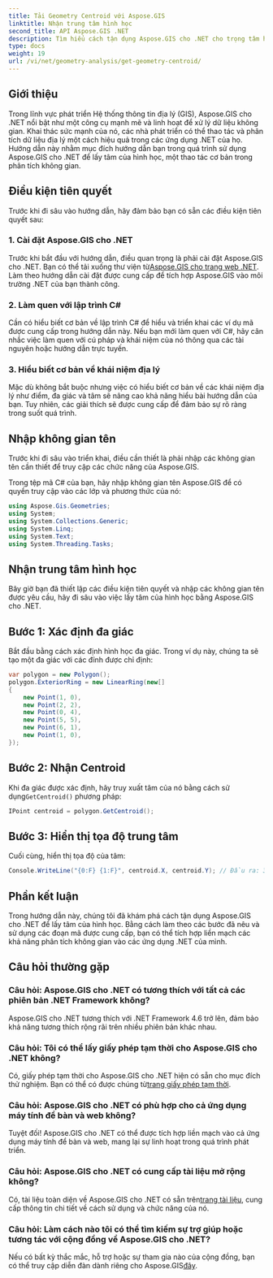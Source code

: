 ```yaml
---
title: Tải Geometry Centroid với Aspose.GIS
linktitle: Nhận trung tâm hình học
second_title: API Aspose.GIS .NET
description: Tìm hiểu cách tận dụng Aspose.GIS cho .NET cho trọng tâm hình học thông qua phần toàn diện này. Tích hợp phân tích không gian một cách liền mạch vào các ứng dụng .NET của bạn.
type: docs
weight: 19
url: /vi/net/geometry-analysis/get-geometry-centroid/
---
```

## Giới thiệu
Trong lĩnh vực phát triển Hệ thống thông tin địa lý (GIS), Aspose.GIS cho .NET nổi bật như một công cụ mạnh mẽ và linh hoạt để xử lý dữ liệu không gian. Khai thác sức mạnh của nó, các nhà phát triển có thể thao tác và phân tích dữ liệu địa lý một cách hiệu quả trong các ứng dụng .NET của họ. Hướng dẫn này nhằm mục đích hướng dẫn bạn trong quá trình sử dụng Aspose.GIS cho .NET để lấy tâm của hình học, một thao tác cơ bản trong phân tích không gian.
## Điều kiện tiên quyết
Trước khi đi sâu vào hướng dẫn, hãy đảm bảo bạn có sẵn các điều kiện tiên quyết sau:
### 1. Cài đặt Aspose.GIS cho .NET
 Trước khi bắt đầu với hướng dẫn, điều quan trọng là phải cài đặt Aspose.GIS cho .NET. Bạn có thể tải xuống thư viện từ[Aspose.GIS cho trang web .NET](https://releases.aspose.com/gis/net/). Làm theo hướng dẫn cài đặt được cung cấp để tích hợp Aspose.GIS vào môi trường .NET của bạn thành công.
### 2. Làm quen với lập trình C#
Cần có hiểu biết cơ bản về lập trình C# để hiểu và triển khai các ví dụ mã được cung cấp trong hướng dẫn này. Nếu bạn mới làm quen với C#, hãy cân nhắc việc làm quen với cú pháp và khái niệm của nó thông qua các tài nguyên hoặc hướng dẫn trực tuyến.
### 3. Hiểu biết cơ bản về khái niệm địa lý
Mặc dù không bắt buộc nhưng việc có hiểu biết cơ bản về các khái niệm địa lý như điểm, đa giác và tâm sẽ nâng cao khả năng hiểu bài hướng dẫn của bạn. Tuy nhiên, các giải thích sẽ được cung cấp để đảm bảo sự rõ ràng trong suốt quá trình.

## Nhập không gian tên
Trước khi đi sâu vào triển khai, điều cần thiết là phải nhập các không gian tên cần thiết để truy cập các chức năng của Aspose.GIS.

Trong tệp mã C# của bạn, hãy nhập không gian tên Aspose.GIS để có quyền truy cập vào các lớp và phương thức của nó:
```csharp
using Aspose.Gis.Geometries;
using System;
using System.Collections.Generic;
using System.Linq;
using System.Text;
using System.Threading.Tasks;
```
## Nhận trung tâm hình học
Bây giờ bạn đã thiết lập các điều kiện tiên quyết và nhập các không gian tên được yêu cầu, hãy đi sâu vào việc lấy tâm của hình học bằng Aspose.GIS cho .NET.
## Bước 1: Xác định đa giác
Bắt đầu bằng cách xác định hình học đa giác. Trong ví dụ này, chúng ta sẽ tạo một đa giác với các đỉnh được chỉ định:
```csharp
var polygon = new Polygon();
polygon.ExteriorRing = new LinearRing(new[]
{
    new Point(1, 0),
    new Point(2, 2),
    new Point(0, 4),
    new Point(5, 5),
    new Point(6, 1),
    new Point(1, 0),
});
```
## Bước 2: Nhận Centroid
 Khi đa giác được xác định, hãy truy xuất tâm của nó bằng cách sử dụng`GetCentroid()` phương pháp:
```csharp
IPoint centroid = polygon.GetCentroid();
```
## Bước 3: Hiển thị tọa độ trung tâm
Cuối cùng, hiển thị tọa độ của tâm:
```csharp
Console.WriteLine("{0:F} {1:F}", centroid.X, centroid.Y); // Đầu ra: 3,33 2,58
```

## Phần kết luận
Trong hướng dẫn này, chúng tôi đã khám phá cách tận dụng Aspose.GIS cho .NET để lấy tâm của hình học. Bằng cách làm theo các bước đã nêu và sử dụng các đoạn mã được cung cấp, bạn có thể tích hợp liền mạch các khả năng phân tích không gian vào các ứng dụng .NET của mình.
## Câu hỏi thường gặp
### Câu hỏi: Aspose.GIS cho .NET có tương thích với tất cả các phiên bản .NET Framework không?
Aspose.GIS cho .NET tương thích với .NET Framework 4.6 trở lên, đảm bảo khả năng tương thích rộng rãi trên nhiều phiên bản khác nhau.
### Câu hỏi: Tôi có thể lấy giấy phép tạm thời cho Aspose.GIS cho .NET không?
 Có, giấy phép tạm thời cho Aspose.GIS cho .NET hiện có sẵn cho mục đích thử nghiệm. Bạn có thể có được chúng từ[trang giấy phép tạm thời](https://purchase.aspose.com/temporary-license/).
### Câu hỏi: Aspose.GIS cho .NET có phù hợp cho cả ứng dụng máy tính để bàn và web không?
Tuyệt đối! Aspose.GIS cho .NET có thể được tích hợp liền mạch vào cả ứng dụng máy tính để bàn và web, mang lại sự linh hoạt trong quá trình phát triển.
### Câu hỏi: Aspose.GIS cho .NET có cung cấp tài liệu mở rộng không?
 Có, tài liệu toàn diện về Aspose.GIS cho .NET có sẵn trên[trang tài liệu](https://reference.aspose.com/gis/net/), cung cấp thông tin chi tiết về cách sử dụng và chức năng của nó.
### Câu hỏi: Làm cách nào tôi có thể tìm kiếm sự trợ giúp hoặc tương tác với cộng đồng về Aspose.GIS cho .NET?
 Nếu có bất kỳ thắc mắc, hỗ trợ hoặc sự tham gia nào của cộng đồng, bạn có thể truy cập diễn đàn dành riêng cho Aspose.GIS[đây](https://forum.aspose.com/c/gis/33).